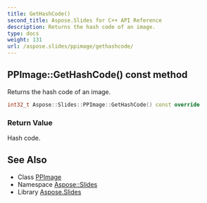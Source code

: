```yaml
---
title: GetHashCode()
second_title: Aspose.Slides for C++ API Reference
description: Returns the hash code of an image.
type: docs
weight: 131
url: /aspose.slides/ppimage/gethashcode/
---
```

## PPImage::GetHashCode() const method


Returns the hash code of an image.

```cpp
int32_t Aspose::Slides::PPImage::GetHashCode() const override
```


### Return Value

Hash code.

## See Also

* Class [PPImage](../)
* Namespace [Aspose::Slides](../../)
* Library [Aspose.Slides](../../../)